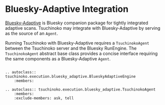 # Bluesky-Adaptive Integration

[Bluesky-Adaptive](https://github.com/bluesky/bluesky-adaptive) is Bluesky companion package for tightly integrated
adaptive scans. Tsuchinoko may integrate with Bluesky-Adaptive by serving as the source of an `Agent`.

Running Tsuchinoko with Bluesky-Adaptive requires a `TsuchinokoAgent` between the Tsuchinoko server and the Bluesky 
RunEngine. The `TsuchinokoAgent` abstract base class provides a concise interface requiring the same components as a
Bluesky-Adaptive `Agent`.

```{eval-rst}
   
.. autoclass:: tsuchinoko.execution.bluesky_adaptive.BlueskyAdaptiveEngine
    :members:
    
.. autoclass:: tsuchinoko.execution.bluesky_adaptive.TsuchinokoAgent
    :members:
    :exclude-members: ask, tell
```